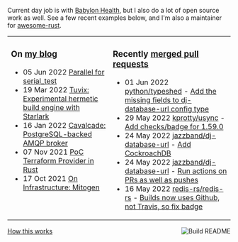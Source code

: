 Current day job is with [Babylon Health](https://github.com/babylonhealth), but I also do a lot of open source work as well. See a few recent examples below, and I'm also a maintainer for [awesome-rust](https://github.com/rust-unofficial/awesome-rust).

<table><tr><td valign="top">

### On [my blog](https://tevps.net/blog)
<!-- blog starts -->
* 05 Jun 2022 [Parallel for serial_test](https://tevps.net/blog/2022/06/05/parallel-serial-test)
* 19 Mar 2022 [Tuvix: Experimental hermetic build engine with Starlark](https://tevps.net/blog/2022/03/19/tuvix)
* 16 Jan 2022 [Cavalcade: PostgreSQL-backed AMQP broker](https://tevps.net/blog/2022/01/16/cavalcade-amqp-broker)
* 07 Nov 2021 [PoC Terraform Provider in Rust](https://tevps.net/blog/2021/11/07/poc-terraform-provider-rust)
* 17 Oct 2021 [On Infrastructure: Mitogen](https://tevps.net/blog/2021/10/17/infrastructure-mitogen)
<!-- blog ends -->

</td><td valign="top">

### Recently [merged pull requests](https://github.com/search?o=desc&q=is%3Apr+author%3Apalfrey+-user%3Apalfrey+is%3Amerged+is%3Apublic&s=created&type=Issues)

<!-- prs starts -->
* 01 Jun 2022 [python/typeshed](https://github.com/python/typeshed) - [Add the missing fields to dj-database-url config type](https://github.com/python/typeshed/pull/8008)
* 29 May 2022 [kprotty/usync](https://github.com/kprotty/usync) - [Add checks/badge for 1.59.0](https://github.com/kprotty/usync/pull/11)
* 24 May 2022 [jazzband/dj-database-url](https://github.com/jazzband/dj-database-url) - [Add CockroachDB](https://github.com/jazzband/dj-database-url/pull/145)
* 24 May 2022 [jazzband/dj-database-url](https://github.com/jazzband/dj-database-url) - [Run actions on PRs as well as pushes](https://github.com/jazzband/dj-database-url/pull/146)
* 16 May 2022 [redis-rs/redis-rs](https://github.com/redis-rs/redis-rs) - [Builds now uses Github, not Travis, so fix badge](https://github.com/redis-rs/redis-rs/pull/607)
<!-- prs ends -->

</td></tr></table>

<a href="https://github.com/palfrey/palfrey/actions"><img src="https://github.com/palfrey/palfrey/workflows/Build%20README/badge.svg?branch=main" align="right" alt="Build README"></a> <a href="https://tevps.net/blog/2020/7/11/customising-github-profile-pages/">How this works</a>
